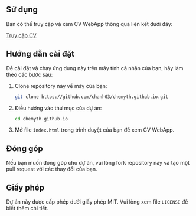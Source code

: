 ## Sử dụng
Bạn có thể truy cập và xem CV WebApp thông qua liên kết dưới đây:

[Truy cập CV](https://chanh03.github.io/chemyth.github.io/)

## Hướng dẫn cài đặt
Để cài đặt và chạy ứng dụng này trên máy tính cá nhân của bạn, hãy làm theo các bước sau:

1. Clone repository này về máy của bạn:
    ```bash
    git clone https://github.com/chanh03/chemyth.github.io.git
    ```

2. Điều hướng vào thư mục của dự án:
    ```bash
    cd chemyth.github.io
    ```

3. Mở file `index.html` trong trình duyệt của bạn để xem CV WebApp.

## Đóng góp
Nếu bạn muốn đóng góp cho dự án, vui lòng fork repository này và tạo một pull request với các thay đổi của bạn.

## Giấy phép
Dự án này được cấp phép dưới giấy phép MIT. Vui lòng xem file `LICENSE` để biết thêm chi tiết.
